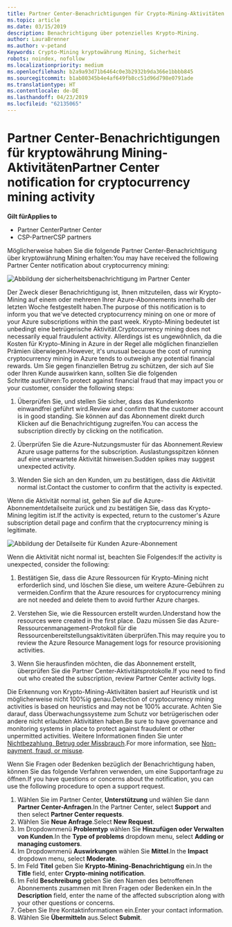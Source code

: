 ```yaml
---
title: Partner Center-Benachrichtigungen für Crypto-Mining-Aktivitäten | Partner Center
ms.topic: article
ms.date: 03/15/2019
description: Benachrichtigung über potenzielles Krypto-Mining.
author: LauraBrenner
ms.author: v-petand
Keywords: Crypto-Mining kryptowährung Mining, Sicherheit
robots: noindex, nofollow
ms.localizationpriority: medium
ms.openlocfilehash: b2a9a93d71b6464c0e3b2932b9da366e1bbbb845
ms.sourcegitcommit: b1ab80345b4e4af649fb8cc51d96d798e0791ade
ms.translationtype: HT
ms.contentlocale: de-DE
ms.lasthandoff: 04/23/2019
ms.locfileid: "62135065"
---
```

# <a name="partner-center-notification-for-cryptocurrency-mining-activity"></a><span data-ttu-id="5bc87-104">Partner Center-Benachrichtigungen für kryptowährung Mining-Aktivitäten</span><span class="sxs-lookup"><span data-stu-id="5bc87-104">Partner Center notification for cryptocurrency mining activity</span></span>

<span data-ttu-id="5bc87-105">**Gilt für**</span><span class="sxs-lookup"><span data-stu-id="5bc87-105">**Applies to**</span></span>

-  <span data-ttu-id="5bc87-106">Partner Center</span><span class="sxs-lookup"><span data-stu-id="5bc87-106">Partner Center</span></span>
-  <span data-ttu-id="5bc87-107">CSP-Partner</span><span class="sxs-lookup"><span data-stu-id="5bc87-107">CSP partners</span></span>

<span data-ttu-id="5bc87-108">Möglicherweise haben Sie die folgende Partner Center-Benachrichtigung über kryptowährung Mining erhalten:</span><span class="sxs-lookup"><span data-stu-id="5bc87-108">You may have received the following Partner Center notification about cryptocurrency mining:</span></span>
 
![Abbildung der sicherheitsbenachrichtigung im Partner Center](images/crypto1.png)

<span data-ttu-id="5bc87-110">Der Zweck dieser Benachrichtigung ist, Ihnen mitzuteilen, dass wir Krypto-Mining auf einem oder mehreren Ihrer Azure-Abonnements innerhalb der letzten Woche festgestellt haben.</span><span class="sxs-lookup"><span data-stu-id="5bc87-110">The purpose of this notification is to inform you that we've detected cryptocurrency mining on one or more of your Azure subscriptions within the past week.</span></span> <span data-ttu-id="5bc87-111">Krypto-Mining bedeutet ist unbedingt eine betrügerische Aktivität.</span><span class="sxs-lookup"><span data-stu-id="5bc87-111">Cryptocurrency mining does not necessarily equal fraudulent activity.</span></span> <span data-ttu-id="5bc87-112">Allerdings ist es ungewöhnlich, da die Kosten für Krypto-Mining in Azure in der Regel alle möglichen finanziellen Prämien überwiegen.</span><span class="sxs-lookup"><span data-stu-id="5bc87-112">However, it's unusual because the cost of running cryptocurrency mining in Azure tends to outweigh any potential financial rewards.</span></span> <span data-ttu-id="5bc87-113">Um Sie gegen finanziellen Betrug zu schützen, der sich auf Sie oder Ihren Kunde auswirken kann, sollten Sie die folgenden Schritte ausführen:</span><span class="sxs-lookup"><span data-stu-id="5bc87-113">To protect against financial fraud that may impact you or your customer, consider the following steps:</span></span>

1.  <span data-ttu-id="5bc87-114">Überprüfen Sie, und stellen Sie sicher, dass das Kundenkonto einwandfrei geführt wird.</span><span class="sxs-lookup"><span data-stu-id="5bc87-114">Review and confirm that the customer account is in good standing.</span></span> <span data-ttu-id="5bc87-115">Sie können auf das Abonnement direkt durch Klicken auf die Benachrichtigung zugreifen.</span><span class="sxs-lookup"><span data-stu-id="5bc87-115">You can access the subscription directly by clicking on the notification.</span></span>

2.  <span data-ttu-id="5bc87-116">Überprüfen Sie die Azure-Nutzungsmuster für das Abonnement.</span><span class="sxs-lookup"><span data-stu-id="5bc87-116">Review Azure usage patterns for the subscription.</span></span> <span data-ttu-id="5bc87-117">Auslastungsspitzen können auf eine unerwartete Aktivität hinweisen.</span><span class="sxs-lookup"><span data-stu-id="5bc87-117">Sudden spikes may suggest unexpected activity.</span></span>

3.  <span data-ttu-id="5bc87-118">Wenden Sie sich an den Kunden, um zu bestätigen, dass die Aktivität normal ist.</span><span class="sxs-lookup"><span data-stu-id="5bc87-118">Contact the customer to confirm that the activity is expected.</span></span>

<span data-ttu-id="5bc87-119">Wenn die Aktivität normal ist, gehen Sie auf die Azure-Abonnementdetailseite zurück und zu bestätigen Sie, dass das Krypto-Mining legitim ist.</span><span class="sxs-lookup"><span data-stu-id="5bc87-119">If the activity is expected, return to the customer's Azure subscription detail page and confirm that the cryptocurrency mining is legitimate.</span></span> 


![Abbildung der Detailseite für Kunden Azure-Abonnement](images/crypto2.png)

<span data-ttu-id="5bc87-121">Wenn die Aktivität nicht normal ist, beachten Sie Folgendes:</span><span class="sxs-lookup"><span data-stu-id="5bc87-121">If the activity is unexpected, consider the following:</span></span>

1.  <span data-ttu-id="5bc87-122">Bestätigen Sie, dass die Azure Ressourcen für Krypto-Mining nicht erforderlich sind, und löschen Sie diese, um weitere Azure-Gebühren zu vermeiden.</span><span class="sxs-lookup"><span data-stu-id="5bc87-122">Confirm that the Azure resources for cryptocurrency mining are not needed and delete them to avoid further Azure charges.</span></span>

2.  <span data-ttu-id="5bc87-123">Verstehen Sie, wie die Ressourcen erstellt wurden.</span><span class="sxs-lookup"><span data-stu-id="5bc87-123">Understand how the resources were created in the first place.</span></span> <span data-ttu-id="5bc87-124">Dazu müssen Sie das Azure-Ressourcenmanagement-Protokoll für die Ressourcenbereitstellungsaktivitäten überprüfen.</span><span class="sxs-lookup"><span data-stu-id="5bc87-124">This may require you to review the Azure Resource Management logs for resource provisioning activities.</span></span>

3.  <span data-ttu-id="5bc87-125">Wenn Sie herausfinden möchten, die das Abonnement erstellt, überprüfen Sie die Partner Center-Aktivitätsprotokolle.</span><span class="sxs-lookup"><span data-stu-id="5bc87-125">If you need to find out who created the subscription, review Partner Center activity logs.</span></span>

<span data-ttu-id="5bc87-126">Die Erkennung von Krypto-Mining-Aktivitäten basiert auf Heuristik und ist möglicherweise nicht 100%ig genau.</span><span class="sxs-lookup"><span data-stu-id="5bc87-126">Detection of cryptocurrency mining activities is based on heuristics and may not be 100% accurate.</span></span> <span data-ttu-id="5bc87-127">Achten Sie darauf, dass Überwachungssysteme zum Schutz vor betrügerischen oder andere nicht erlaubten Aktivitäten haben.</span><span class="sxs-lookup"><span data-stu-id="5bc87-127">Be sure to have governance and monitoring systems in place to protect against fraudulent or other unpermitted activities.</span></span> <span data-ttu-id="5bc87-128">Weitere Informationen finden Sie unter [Nichtbezahlung, Betrug oder Missbrauch](https://docs.microsoft.com/partner-center/non-payment--fraud--or-misuse).</span><span class="sxs-lookup"><span data-stu-id="5bc87-128">For more information, see [Non-payment, fraud, or misuse](https://docs.microsoft.com/partner-center/non-payment--fraud--or-misuse).</span></span>

<span data-ttu-id="5bc87-129">Wenn Sie Fragen oder Bedenken bezüglich der Benachrichtigung haben, können Sie das folgende Verfahren verwenden, um eine Supportanfrage zu öffnen.</span><span class="sxs-lookup"><span data-stu-id="5bc87-129">If you have questions or concerns about the notification, you can use the following procedure to open a support request.</span></span>

1.  <span data-ttu-id="5bc87-130">Wählen Sie im Partner Center, **Unterstützung** und wählen Sie dann **Partner Center-Anfragen**.</span><span class="sxs-lookup"><span data-stu-id="5bc87-130">In the Partner Center, select **Support** and then select **Partner Center requests**.</span></span>
3.  <span data-ttu-id="5bc87-131">Wählen Sie **Neue Anfrage**.</span><span class="sxs-lookup"><span data-stu-id="5bc87-131">Select **New Request**.</span></span> 
4.  <span data-ttu-id="5bc87-132">Im Dropdownmenü **Problemtyp** wählen Sie **Hinzufügen oder Verwalten von Kunden**.</span><span class="sxs-lookup"><span data-stu-id="5bc87-132">In the **Type of problems** dropdown menu, select **Adding or managing customers**.</span></span>
5.  <span data-ttu-id="5bc87-133">Im Dropdownmenü **Auswirkungen** wählen Sie **Mittel**.</span><span class="sxs-lookup"><span data-stu-id="5bc87-133">In the **Impact** dropdown menu, select **Moderate**.</span></span>
6.  <span data-ttu-id="5bc87-134">Im Feld **Titel** geben Sie **Krypto-Mining-Benachrichtigung** ein.</span><span class="sxs-lookup"><span data-stu-id="5bc87-134">In the **Title** field, enter **Crypto-mining notification**.</span></span>
7.  <span data-ttu-id="5bc87-135">Im Feld **Beschreibung** geben Sie den Namen des betroffenen Abonnements zusammen mit Ihren Fragen oder Bedenken ein.</span><span class="sxs-lookup"><span data-stu-id="5bc87-135">In the **Description** field, enter the name of the affected subscription along with your other questions or concerns.</span></span> 
8.  <span data-ttu-id="5bc87-136">Geben Sie Ihre Kontaktinformationen ein.</span><span class="sxs-lookup"><span data-stu-id="5bc87-136">Enter your contact information.</span></span>
9.  <span data-ttu-id="5bc87-137">Wählen Sie **Übermitteln** aus.</span><span class="sxs-lookup"><span data-stu-id="5bc87-137">Select **Submit**.</span></span>



